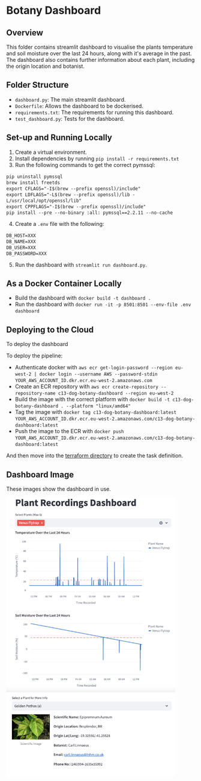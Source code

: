 # Botany Dashboard

## Overview

This folder contains  streamlit dashboard to visualise the plants temperature and soil moisture over the last 24 hours, along with it's average in the past. The dashboard also contains further information about each plant, including the origin location and botanist.

## Folder Structure
- `dashboard.py`: The main streamlit dashboard.
- `Dockerfile`: Allows the dashboard to be dockerised. 
- `requirements.txt`: The requirements for running this dashboard.
- `test_dashboard.py`: Tests for the dashboard.

## Set-up and Running Locally

1. Create a virtual environment.
2. Install dependencies by running `pip install -r requirements.txt`
3. Run the following commands to get the correct pymssql:
```
pip uninstall pymssql
brew install freetds
export CFLAGS="-I$(brew --prefix openssl)/include"
export LDFLAGS="-L$(brew --prefix openssl)/lib -L/usr/local/opt/openssl/lib"
export CPPFLAGS="-I$(brew --prefix openssl)/include"
pip install --pre --no-binary :all: pymssql==2.2.11 --no-cache
```
4. Create a `.env` file with the following:
```
DB_HOST=XXX
DB_NAME=XXX
DB_USER=XXX
DB_PASSWORD=XXX
```
5. Run the dashboard with `streamlit run dashboard.py`.

## As a Docker Container Locally

- Build the dashboard with `docker build -t dashboard .`
- Run the dashboard with `docker run -it -p 8501:8501 --env-file .env dashboard`

## Deploying to the Cloud

To deploy the dashboard

To deploy the pipeline:
- Authenticate docker with `aws ecr get-login-password --region eu-west-2 | docker login --username AWS --password-stdin YOUR_AWS_ACCOUNT_ID.dkr.ecr.eu-west-2.amazonaws.com`
- Create an ECR repository with `aws ecr create-repository --repository-name c13-dog-botany-dashboard --region eu-west-2`
- Build the image with the correct platform with `docker build -t c13-dog-botany-dashboard . --platform "linux/amd64"`
- Tag the image with `docker tag c13-dog-botany-dashboard:latest YOUR_AWS_ACCOUNT_ID.dkr.ecr.eu-west-2.amazonaws.com/c13-dog-botany-dashboard:latest`
- Push the image to the ECR with `docker push YOUR_AWS_ACCOUNT_ID.dkr.ecr.eu-west-2.amazonaws.com/c13-dog-botany-dashboard:latest`

And then move into the [terraform directory](../terraform) to create the task definition.

## Dashboard Image

These images show the dashboard in use.

 <img src="../assets/dashboard.png" alt="Data Visualisation" width="450"/>

   <img src="../assets/plant_info.png" alt="Data Visualisation" width="450"/>